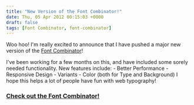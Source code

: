 ```yaml
---
title: "New Version of the Font Combinator!"
date: Thu, 05 Apr 2012 00:15:03 +0000
draft: false
tags: [Font Combinator, font-combinator]
---
```


Woo hoo! I'm really excited to announce that I have pushed a major new version of the [Font Combinator](http://font-combinator.com "The Web Font Combinator")!

I've been working for a few months on this, and have included some sorely needed functionality. New features include: - Better Performance - Responsive Design - Variants - Color (both for Type and Background) I hope this helps a lot of people have fun with web typography!

### [Check out the Font Combinator!](http://font-combinator.com "The Web Font Combinator")
